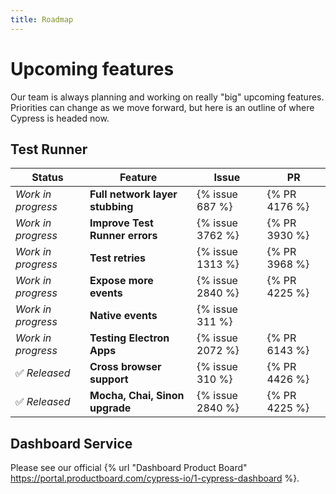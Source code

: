 ```yaml
---
title: Roadmap
---
```


# Upcoming features

Our team is always planning and working on really "big" upcoming features. Priorities can change as we move forward, but here is an outline of where Cypress is headed now.

## Test Runner

Status               | Feature                            |  Issue            | PR
---------------------| -----------------------------------|-------------------|---
*Work in progress*   | **Full network layer stubbing**    |  {% issue 687 %}  | {% PR 4176 %}
*Work in progress*   | **Improve Test Runner errors**     |  {% issue 3762 %} | {% PR 3930 %}
*Work in progress*   | **Test retries**                   |  {% issue 1313 %} | {% PR 3968 %}
*Work in progress*   | **Expose more events**             |  {% issue 2840 %} | {% PR 4225 %}
*Work in progress*   | **Native events**                  |  {% issue 311 %}  |
*Work in progress*   | **Testing Electron Apps**          |  {% issue 2072 %} | {% PR 6143 %}
✅ *Released*        | **Cross browser support**          |  {% issue 310 %}  | {% PR 4426 %}
✅ *Released*        | **Mocha, Chai, Sinon upgrade**     |  {% issue 2840 %} | {% PR 4225 %}

## Dashboard Service

Please see our official {% url "Dashboard Product Board" https://portal.productboard.com/cypress-io/1-cypress-dashboard %}.
